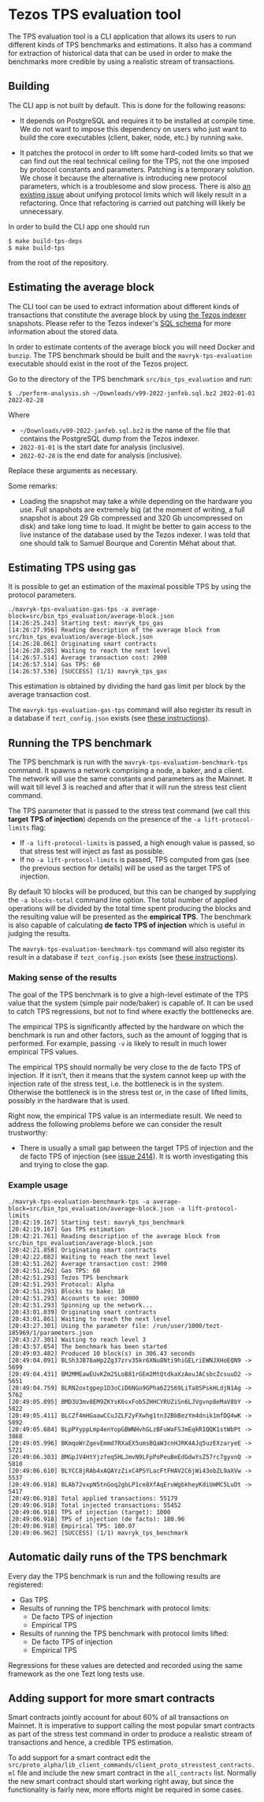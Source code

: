 # Tezos TPS evaluation tool

The TPS evaluation tool is a CLI application that allows its users to run
different kinds of TPS benchmarks and estimations. It also has a command for
extraction of historical data that can be used in order to make the
benchmarks more credible by using a realistic stream of transactions.

## Building

The CLI app is not built by default. This is done for the following reasons:

* It depends on PostgreSQL and requires it to be installed at compile time.
  We do not want to impose this dependency on users who just want to build
  the core executables (client, baker, node, etc.) by running `make`.

* It patches the protocol in order to lift some hard-coded limits so that we
  can find out the real technical ceiling for the TPS, not the one imposed
  by protocol constants and parameters. Patching is a temporary solution. We
  chose it because the alternative is introducing new protocol parameters,
  which is a troublesome and slow process. There is also [an existing
  issue][unify-protocol-limits] about unifying protocol limits which will
  likely result in a refactoring. Once that refactoring is carried out
  patching will likely be unnecessary.

In order to build the CLI app one should run

```
$ make build-tps-deps
$ make build-tps
```

from the root of the repository.

## Estimating the average block

The CLI tool can be used to extract information about different kinds of
transactions that constitute the average block by using [the Tezos
indexer](https://gitlab.com/nomadic-labs/mavryk-indexer) snapshots. Please
refer to the Tezos indexer's [SQL
schema](https://gitlab.com/nomadic-labs/mavryk-indexer/-/tree/master/src/db-schema)
for more information about the stored data.

In order to estimate contents of the average block you will need Docker and
`bunzip`. The TPS benchmark should be built and the `mavryk-tps-evaluation`
executable should exist in the root of the Tezos project.

Go to the directory of the TPS benchmark `src/bin_tps_evaluation` and run:

```
$ ./perform-analysis.sh ~/Downloads/v99-2022-janfeb.sql.bz2 2022-01-01 2022-02-28
```

Where

* `~/Downloads/v99-2022-janfeb.sql.bz2` is the name of the file that
  contains the PostgreSQL dump from the Tezos indexer.
* `2022-01-01` is the start date for analysis (inclusive).
* `2022-02-28` is the end date for analysis (inclusive).

Replace these arguments as necessary.

Some remarks:

* Loading the snapshot may take a while depending on the hardware you use.
  Full snapshots are extremely big (at the moment of writing, a full snapshot
  is about 29 Gb compressed and 320 Gb uncompressed on disk) and take long
  time to load. It might be better to gain access to the live instance of
  the database used by the Tezos indexer. I was told that one should talk to
  Samuel Bourque and Corentin Méhat about that.

## Estimating TPS using gas

It is possible to get an estimation of the maximal possible TPS by using the
protocol parameters.

```
./mavryk-tps-evaluation-gas-tps -a average-block=src/bin_tps_evaluation/average-block.json
[14:26:25.243] Starting test: mavryk_tps_gas
[14:26:27.956] Reading description of the average block from src/bin_tps_evaluation/average-block.json
[14:26:28.061] Originating smart contracts
[14:26:28.285] Waiting to reach the next level
[14:26:57.514] Average transaction cost: 2900
[14:26:57.514] Gas TPS: 60
[14:26:57.536] [SUCCESS] (1/1) mavryk_tps_gas
```

This estimation is obtained by dividing the hard gas limit per block by the
average transaction cost.

The `mavryk-tps-evaluation-gas-tps` command will also register its result in
a database if `tezt_config.json` exists (see [these
instructions][long-tezts-locally]).

## Running the TPS benchmark

The TPS benchmark is run with the `mavryk-tps-evaluation-benchmark-tps`
command. It spawns a network comprising a node, a baker, and a client. The
network will use the same constants and parameters as the Mainnet. It will
wait till level 3 is reached and after that it will run the stress test
client command.

The TPS parameter that is passed to the stress test command (we call this
**target TPS of injection**) depends on the presence of the
`-a lift-protocol-limits` flag:

* If `-a lift-protocol-limits` is passed, a high enough value is passed, so
  that stress test will inject as fast as possible.
* If no `-a lift-protocol-limits` is passed, TPS computed from gas (see the
  previous section for details) will be used as the target TPS of injection.

By default 10 blocks will be produced, but this can be changed by supplying
the `-a blocks-total` command line option. The total number of applied
operations will be divided by the total time spent producing the blocks and
the resulting value will be presented as the **empirical TPS**. The
benchmark is also capable of calculating **de facto TPS of injection** which
is useful in judging the results.

The `mavryk-tps-evaluation-benchmark-tps` command will also register its
result in a database if `tezt_config.json` exists (see [these
instructions][long-tezts-locally]).

### Making sense of the results

The goal of the TPS benchmark is to give a high-level estimate of the TPS
value that the system (simple pair node/baker) is capable of. It can be used
to catch TPS regressions, but not to find where exactly the bottlenecks are.

The empirical TPS is significantly affected by the hardware on which the
benchmark is run and other factors, such as the amount of logging that is
performed. For example, passing `-v` is likely to result in much lower
empirical TPS values.

The empirical TPS should normally be very close to the de facto TPS of
injection. If it isn't, then it means that the system cannot keep up with
the injection rate of the stress test, i.e. the bottleneck is in the system.
Otherwise the bottleneck is in the stress test or, in the case of lifted
limits, possibly in the hardware that is used.

Right now, the empirical TPS value is an intermediate result. We need to
address the following problems before we can consider the result
trustworthy:

* There is usually a small gap between the target TPS of injection and the
  de facto TPS of injection (see [issue 2414][issue-2414]). It is worth
  investigating this and trying to close the gap.

### Example usage

```
./mavryk-tps-evaluation-benchmark-tps -a average-block=src/bin_tps_evaluation/average-block.json -a lift-protocol-limits
[20:42:19.167] Starting test: mavryk_tps_benchmark
[20:42:19.167] Gas TPS estimation
[20:42:21.761] Reading description of the average block from src/bin_tps_evaluation/average-block.json
[20:42:21.858] Originating smart contracts
[20:42:22.082] Waiting to reach the next level
[20:42:51.262] Average transaction cost: 2900
[20:42:51.262] Gas TPS: 60
[20:42:51.293] Tezos TPS benchmark
[20:42:51.293] Protocol: Alpha
[20:42:51.293] Blocks to bake: 10
[20:42:51.293] Accounts to use: 30000
[20:42:51.293] Spinning up the network...
[20:43:01.039] Originating smart contracts
[20:43:01.861] Waiting to reach the next level
[20:43:27.301] Using the parameter file: /run/user/1000/tezt-185969/1/parameters.json
[20:43:27.301] Waiting to reach level 3
[20:43:57.054] The benchmark has been started
[20:49:03.482] Produced 10 block(s) in 306.43 seconds
[20:49:04.091] BLSh3JB76aHp2Zg37zrv35kr6XNu8Nti9hiGELriEWNJXHoEQN9 -> 5699
[20:49:04.431] BM2MMEawEUvKZm25LoB81rGEm2MtQtdkaXzAeuJACsbcZcsuuD2 -> 5651
[20:49:04.759] BLRN2oxtgpep1D3oCiD6NGo9GPha6Z2S69LiTa8SPskHLdjN1Ag -> 5762
[20:49:05.095] BMD3U3mv8EM9ZKYsK6sxFob5ZHHCYRUZiSn6LJVgvnp8eMaV8bY -> 5822
[20:49:05.411] BLCZf4mHGaawCCuJZLF2yFXwhg1tn32BbBezYm4dnik1mfDQ4wK -> 5892
[20:49:05.684] BLpPYyppLmp4enYopGBWNHvhGLzBFuWaFSJmEqkR1QQK1stWbPt -> 3868
[20:49:05.996] BKmqoWrZgevEmmd7RXaEX5umsBQaW3cnHJRK4AJq5uzEXzaryeE -> 5721
[20:49:06.303] BMGpJV4HtYjzfeq5HLJmvN9LFpPoPeuBeEdGdwYsZ57rc7gyvnQ -> 5810
[20:49:06.610] BLYCC8jRAb4xAQAYzZixC4PSYLacFtFHAV2C6jWi43obZL9aXVw -> 5537
[20:49:06.918] BLAb72vxpN5tnGoq2gbLP1ce8XfAqEruWgbkheyKdiUmMC5LuDt -> 5417
[20:49:06.918] Total applied transactions: 55179
[20:49:06.918] Total injected transactions: 55452
[20:49:06.918] TPS of injection (target): 1000
[20:49:06.918] TPS of injection (de facto): 180.96
[20:49:06.918] Empirical TPS: 180.07
[20:49:06.962] [SUCCESS] (1/1) mavryk_tps_benchmark
```

## Automatic daily runs of the TPS benchmark

Every day the TPS benchmark is run and the following results are registered:

* Gas TPS
* Results of running the TPS benchmark with protocol limits:
  * De facto TPS of injection
  * Empirical TPS
* Results of running the TPS benchmark with protocol limits lifted:
  * De facto TPS of injection
  * Empirical TPS

Regressions for these values are detected and recorded using the same
framework as the one Tezt long tests use.

## Adding support for more smart contracts

Smart contracts jointly account for about 60% of all transactions on
Mainnet. It is imperative to support calling the most popular smart
contracts as part of the stress test command in order to produce a realistic
stream of transactions and hence, a credible TPS estimation.

To add support for a smart contract edit the
`src/proto_alpha/lib_client_commands/client_proto_stresstest_contracts.ml`
file and include the new smart contract in the `all_contracts` list.
Normally the new smart contract should start working right away, but since
the functionality is fairly new, more efforts might be required in some
cases.

[unify-protocol-limits]: https://gitlab.com/tezos/tezos/-/issues/2089
[long-tezts-locally]: https://protocol.mavryk.org/developer/long-tezts.html#testing-your-benchmarks-locally
[issue-2414]: https://gitlab.com/tezos/tezos/-/issues/2414
